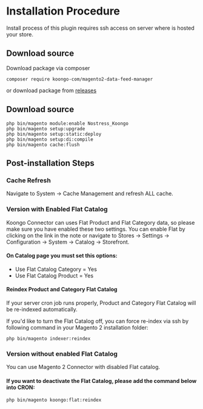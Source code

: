 # Installation Procedure

Install process of this plugin requires ssh access on server where is hosted your store. 

## Download source
Download package via composer
```shell
composer require koongo-com/magento2-data-feed-manager
```

or download package from [releases](https://github.com/koongo-com/magento2-data-feed-manager/tags) 

## Download source

```shell
php bin/magento module:enable Nostress_Koongo
php bin/magento setup:upgrade
php bin/magento setup:static:deploy
php bin/magento setup:di:compile
php bin/magento cache:flush
```



## Post-installation Steps
### Cache Refresh
Navigate to System → Cache Management and refresh ALL cache.

### Version with Enabled Flat Catalog
Koongo Connector can uses Flat Product and Flat Category data, so please make sure you have enabled these two settings. You can enable Flat by clicking on the link in the note or navigate to Stores -> Settings -> Configuration → System → Catalog → Storefront.
#### On Catalog page you must set this options:

* Use Flat Catalog Category = Yes
* Use Flat Catalog Product = Yes


#### Reindex Product and Category Flat Catalog
If your server cron job runs properly, Product and Category Flat Catalog will be re-indexed automatically.

If you'd like to turn the Flat Catalog off, you can force re-index via ssh by following command in your Magento 2 installation folder:

```shell
php bin/magento indexer:reindex
```

### Version without enabled Flat Catalog
You can use Magento 2 Connector with disabled Flat catalog.

#### If you want to deactivate the Flat Catalog, please add the command below into CRON:

```shell
php bin/magento koongo:flat:reindex
```
